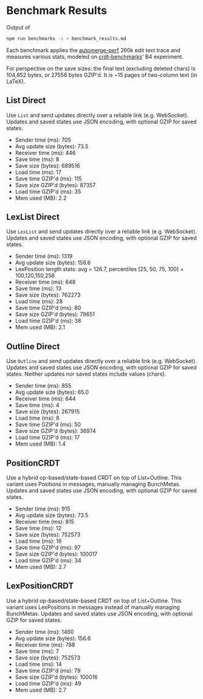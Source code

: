 # Benchmark Results
Output of
```bash
npm run benchmarks -s > benchmark_results.md
```
Each benchmark applies the [automerge-perf](https://github.com/automerge/automerge-perf) 260k edit text trace and measures various stats, modeled on [crdt-benchmarks](https://github.com/dmonad/crdt-benchmarks/)' B4 experiment.

For perspective on the save sizes: the final text (excluding deleted chars) is 104,852 bytes, or 27556 bytes GZIP'd. It is ~15 pages of two-column text (in LaTeX).


## List Direct

Use `List` and send updates directly over a reliable link (e.g. WebSocket).
Updates and saved states use JSON encoding, with optional GZIP for saved states.

- Sender time (ms): 705
- Avg update size (bytes): 73.5
- Receiver time (ms): 446
- Save time (ms): 8
- Save size (bytes): 689516
- Load time (ms): 17
- Save time GZIP'd (ms): 115
- Save size GZIP'd (bytes): 87357
- Load time GZIP'd (ms): 35
- Mem used (MB): 2.2

## LexList Direct

Use `LexList` and send updates directly over a reliable link (e.g. WebSocket).
Updates and saved states use JSON encoding, with optional GZIP for saved states.

- Sender time (ms): 1319
- Avg update size (bytes): 156.6
- LexPosition length stats: avg = 126.7, percentiles [25, 50, 75, 100] = 100,120,150,258
- Receiver time (ms): 648
- Save time (ms): 13
- Save size (bytes): 762273
- Load time (ms): 28
- Save time GZIP'd (ms): 80
- Save size GZIP'd (bytes): 79651
- Load time GZIP'd (ms): 38
- Mem used (MB): 2.1

## Outline Direct

Use `Outline` and send updates directly over a reliable link (e.g. WebSocket).
Updates and saved states use JSON encoding, with optional GZIP for saved states.
Neither updates nor saved states include values (chars).

- Sender time (ms): 855
- Avg update size (bytes): 65.0
- Receiver time (ms): 644
- Save time (ms): 4
- Save size (bytes): 267915
- Load time (ms): 8
- Save time GZIP'd (ms): 50
- Save size GZIP'd (bytes): 36974
- Load time GZIP'd (ms): 17
- Mem used (MB): 1.4

## PositionCRDT

Use a hybrid op-based/state-based CRDT on top of List+Outline.
This variant uses Positions in messages, manually managing BunchMetas.
Updates and saved states use JSON encoding, with optional GZIP for saved states.

- Sender time (ms): 915
- Avg update size (bytes): 73.5
- Receiver time (ms): 815
- Save time (ms): 12
- Save size (bytes): 752573
- Load time (ms): 16
- Save time GZIP'd (ms): 97
- Save size GZIP'd (bytes): 100017
- Load time GZIP'd (ms): 34
- Mem used (MB): 2.7

## LexPositionCRDT

Use a hybrid op-based/state-based CRDT on top of List+Outline.
This variant uses LexPositions in messages instead of manually managing BunchMetas.
Updates and saved states use JSON encoding, with optional GZIP for saved states.

- Sender time (ms): 1460
- Avg update size (bytes): 156.6
- Receiver time (ms): 788
- Save time (ms): 7
- Save size (bytes): 752573
- Load time (ms): 14
- Save time GZIP'd (ms): 79
- Save size GZIP'd (bytes): 100016
- Load time GZIP'd (ms): 49
- Mem used (MB): 2.7
